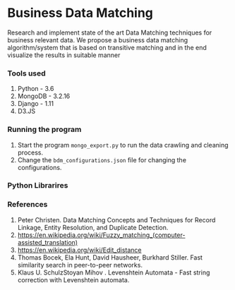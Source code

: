 # Business Data Matching

Research and implement state of the art Data Matching techniques for business relevant data. We propose a business data matching algorithm/system that is based on transitive matching and in the end visualize the results in suitable manner

### Tools used
1. Python - 3.6
2. MongoDB - 3.2.16
3. Django - 1.11
4. D3.JS

### Running the program
1. Start the program `mongo_export.py` to run the data crawling and cleaning process.
2. Change the `bdm_configurations.json` file for changing the configurations.

### Python Librarires

### References
1. Peter Christen. Data Matching Concepts and Techniques for Record Linkage, Entity Resolution, and Duplicate Detection.
2. https://en.wikipedia.org/wiki/Fuzzy_matching_(computer-assisted_translation)
3. https://en.wikipedia.org/wiki/Edit_distance
4. Thomas Bocek, Ela Hunt, David Hausheer, Burkhard Stiller. Fast similarity search in peer-to-peer networks.
5. Klaus U. SchulzStoyan Mihov . Levenshtein Automata - Fast string correction with Levenshtein automata.
